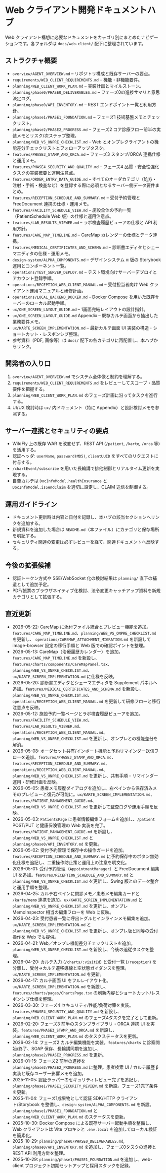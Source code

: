 # Web クライアント開発ドキュメントハブ

Web クライアント構想に必要なドキュメントをカテゴリ別にまとめたナビゲーションです。各フォルダは `docs/web-client/` 配下に整理されています。

## ストラクチャ概要
- `overview/AGENT_OVERVIEW.md` – リポジトリ構成と既存サーバーの要点。
- `requirements/WEB_CLIENT_REQUIREMENTS.md` – 機能・非機能要件。
- `planning/WEB_CLIENT_WORK_PLAN.md` – 実装計画とマイルストーン。
- `planning/phase0/PHASE0_DELIVERABLES.md` – フェーズ0の進捗サマリと意思決定ログ。
- `planning/phase0/API_INVENTORY.md` – REST エンドポイント一覧と利用方針。
- `planning/phase1/PHASE1_FOUNDATION.md` – フェーズ1 技術基盤メモとチェックリスト。
- `planning/phase2/PHASE2_PROGRESS.md` – フェーズ2 コア診療フロー前半の実装メモとリスク/次ステップ整理。
- `planning/WEB_VS_ONPRE_CHECKLIST.md` – Web とオンプレクライアントの機能差分チェックリストとフォローアップタスク。
- `features/PHASE3_STAMP_AND_ORCA.md` – フェーズ3 スタンプ/ORCA 連携仕様と運用メモ。
- `features/PHASE4_SECURITY_AND_QUALITY.md` – フェーズ4 品質・安全性強化タスクの実装概要と運用注意点。
- `features/ORDER_ENTRY_DATA_GUIDE.md` – すべてのオーダカテゴリ（処方・注射・手術・検査など）を登録する際に必須となるサーバー側データ要件まとめ。
- `features/RECEPTION_SCHEDULE_AND_SUMMARY.md` – 受付予約管理と FreeDocument 連携の仕様・運用メモ。
- `features/FACILITY_SCHEDULE_VIEW.md` – 施設全体の予約一覧（PatientSchedule Web 版）の仕様と運用注意点。
- `features/LAB_RESULTS_VIEWER.md` – ラボ検査履歴ビューアの仕様と API 利用方針。
- `features/CARE_MAP_TIMELINE.md` – CareMap カレンダーの仕様とデータ連携。
- `features/MEDICAL_CERTIFICATES_AND_SCHEMA.md` – 診断書エディタとシェーマエディタの仕様・運用メモ。
- `design-system/ALPHA_COMPONENTS.md` – デザインシステム α 版の Storybook 運用とコンポーネント一覧。
- `operations/TEST_SERVER_DEPLOY.md` – テスト環境向けサーバーデプロイとアカウント登録手順。
- `operations/RECEPTION_WEB_CLIENT_MANUAL.md` – 受付担当者向け Web クライアント運用マニュアルと研修計画。
- `operations/LOCAL_BACKEND_DOCKER.md` – Docker Compose を用いた既存サーバーのローカル起動手順。
- `ux/ONE_SCREEN_LAYOUT_GUIDE.md` – 1画面完結レイアウトの設計指針。
- `ux/ONE_SCREEN_LAYOUT_GUIDE.md` Appendix – 既存カルテ画面から抽出した業務要件メモ。
- `ux/KARTE_SCREEN_IMPLEMENTATION.md` – 最新カルテ画面 UI 実装の構造・ショートカット・レスポンシブ整理。
- 参考資料（PDF, 画像等）は `docs/` 配下の各カテゴリに再配置し、本ハブからリンク。

## 開発者の入り口
1. `overview/AGENT_OVERVIEW.md` でシステム全体像と制約を理解する。
2. `requirements/WEB_CLIENT_REQUIREMENTS.md` をレビューしてスコープ・品質要件を把握する。
3. `planning/WEB_CLIENT_WORK_PLAN.md` のフェーズ計画に沿ってタスクを進行する。
4. UI/UX 検討時は `ux/` 内ドキュメント（特に Appendix）と設計検討メモを参照する。

## サーバー連携とセキュリティの要点
- WildFly 上の既存 WAR を改変せず、REST API (`/patient`, `/karte`, `/orca` 等) を活用する。
- 認証ヘッダ: `userName`, `password(MD5)`, `clientUUID` をすべてのリクエストに付与する。
- `/chartEvent/subscribe` を用いた長輪講で排他制御とリアルタイム更新を実現する。
- 自費カルテは `DocInfoModel.healthInsurance` と `DocInfoModel.isSendClaim` を適切に設定し、CLAIM 送信を制御する。

## 運用ガイドライン
- ドキュメント更新時は内容と日付を記録し、本ハブの該当セクションへリンクを追加する。
- 新規資料を追加した場合は `README.md`（本ファイル）にカテゴリと保存場所を明記する。
- セキュリティ関連の変更は必ずレビューを経て、関連ドキュメントへ反映する。

## 今後の拡張候補
- 認証トークン方式や SSE/WebSocket 化の検討結果は `planning/` 直下の補遺として追加予定。
- PDF/帳票のブラウザネイティブ化検討、法令変更キャッチアップ資料を新規カテゴリとして拡張する。

## 直近更新
- 2026-05-22: CareMap に添付ファイル統合とプレビュー機能を追加。`features/CARE_MAP_TIMELINE.md`、`planning/WEB_VS_ONPRE_CHECKLIST.md` を更新し、
  `operations/CAREMAP_ATTACHMENT_MIGRATION.md` を新設して image-browser 設定の移行手順と Web 版での確認ポイントを整理。
- 2026-05-13: CareMap（治療履歴カレンダー）を追加。`features/CARE_MAP_TIMELINE.md` を新設し、`features/charts/components/CareMapPanel.tsx`、
  `planning/WEB_VS_ONPRE_CHECKLIST.md`、`ux/KARTE_SCREEN_IMPLEMENTATION.md` に仕様を反映。
- 2026-05-20: 診断書エディタとシェーマエディタを Supplement パネルへ追加。`features/MEDICAL_CERTIFICATES_AND_SCHEMA.md` を新設し、`planning/WEB_VS_ONPRE_CHECKLIST.md`、`operations/RECEPTION_WEB_CLIENT_MANUAL.md` を更新して研修フローと移行注意点を反映。
- 2026-05-12: 施設予約一覧ページとラボ検査履歴ビューアを追加。`features/FACILITY_SCHEDULE_VIEW.md`、`features/LAB_RESULTS_VIEWER.md`、`operations/RECEPTION_WEB_CLIENT_MANUAL.md`、`planning/WEB_VS_ONPRE_CHECKLIST.md` を更新し、オンプレとの機能差分を解消。
- 2026-05-08: オーダセット共有/インポート機能と予約リマインダー送信フローを追加。`features/PHASE3_STAMP_AND_ORCA.md`、`features/RECEPTION_SCHEDULE_AND_SUMMARY.md`、`operations/RECEPTION_WEB_CLIENT_MANUAL.md`、`planning/WEB_VS_ONPRE_CHECKLIST.md` を更新し、共有手順・リマインダー運用・研修計画を反映。
- 2026-05-05: 患者メモ履歴ダイアログを追加し、右ペインから保存済みメモのプレビューと復元が可能に。`ux/KARTE_SCREEN_IMPLEMENTATION.md`、`features/PATIENT_MANAGEMENT_GUIDE.md`、`planning/WEB_VS_ONPRE_CHECKLIST.md` を更新して監査ログや運用手順を反映。
- 2026-05-03: `PatientsPage` に患者情報編集フォームを追加し、`/patient` POST/PUT と健康保険管理の Web 実装を完了。`features/PATIENT_MANAGEMENT_GUIDE.md` を新設し、`planning/WEB_VS_ONPRE_CHECKLIST.md` と `planning/phase0/API_INVENTORY.md` を更新。
- 2026-05-02: 受付予約管理で保存中の操作ガードを追加。`features/RECEPTION_SCHEDULE_AND_SUMMARY.md` に予約保存中のボタン無効化仕様を追記し、二重操作防止策と運用上の注意を明文化。
- 2026-05-01: 受付予約管理（`AppointmentManager`）と FreeDocument 編集 UI を追加。`features/RECEPTION_SCHEDULE_AND_SUMMARY.md` と `planning/WEB_VS_ONPRE_CHECKLIST.md` を更新し、Swing 版とのデータ整合と運用手順を整理。
- 2026-04-25: カルテ右ペインに問診メモ／患者メモ編集カードと `/karte/memo` 連携を追加。`ux/KARTE_SCREEN_IMPLEMENTATION.md` と `planning/WEB_VS_ONPRE_CHECKLIST.md` を更新し、オンプレ MemoInspector 相当の編集フローを Web に反映。
- 2026-04-23: 受付患者一覧に呼出トグルとインラインメモ編集を追加。`ux/KARTE_SCREEN_IMPLEMENTATION.md` と `planning/WEB_VS_ONPRE_CHECKLIST.md` を更新し、オンプレ版と同等の受付操作を Web でも提供。
- 2026-04-21: Web／オンプレ機能差分チェックリストを追加。`planning/WEB_VS_ONPRE_CHECKLIST.md` を新設し、今後の追従タスクを整理。
- 2026-04-20: カルテ入力 (`/charts/:visitId`) と受付一覧 (`/reception`) を分離し、受付→カルテ遷移導線と空状態ガイダンスを整理。`ux/KARTE_SCREEN_IMPLEMENTATION.md` を更新。
- 2026-04-17: カルテ画面 UI をフルレイアウト化。`ux/KARTE_SCREEN_IMPLEMENTATION.md` を新設し、`features/charts/pages/ChartsPage.tsx` の刷新内容とショートカット/レスポンシブ仕様を整理。
- 2026-03-30: フェーズ4 セキュリティ/性能/負荷対策を実装。`features/PHASE4_SECURITY_AND_QUALITY.md` を新設し、`planning/WEB_CLIENT_WORK_PLAN.md` のフェーズ4タスクを完了として更新。
- 2026-02-20: フェーズ3 前半のスタンプライブラリ・ORCA 連携 UI を実装。`features/PHASE3_STAMP_AND_ORCA.md` を新設し、`planning/WEB_CLIENT_WORK_PLAN.md` のタスクステータスを更新。
- 2026-02-14: フェーズ2 カルテ編集機能を実装。`features/charts` に診察開始/終了、SOAP 保存、長輪講同期を追加し、`planning/phase2/PHASE2_PROGRESS.md` を更新。
- 2026-01-15: フェーズ2 前半の進捗を `planning/phase2/PHASE2_PROGRESS.md` に整理。患者検索 UI / カルテ履歴 β 実装と既存ユーザー影響メモを追加。
- 2025-11-05: 認証ラッパーのセキュリティレビュー完了を追記し、`planning/phase1/PHASE1_SECURITY_REVIEW.md` を新設。フェーズ1完了条件を更新。
- 2025-11-04: フェーズ1成果物として認証 SDK/HTTP クライアント/Storybook を整備し、`design-system/ALPHA_COMPONENTS.md` を新設。`planning/phase1/PHASE1_FOUNDATION.md` と `planning/WEB_CLIENT_WORK_PLAN.md` のステータスを更新。
- 2025-10-30: Docker Compose による既存サーバー起動手順を整備し、Web クライアントは Vite プロキシと `.env.local` を追加してローカル検証を簡素化。
- 2025-10-29: `planning/phase0/PHASE0_DELIVERABLES.md`, `planning/phase0/API_INVENTORY.md` を追加し、フェーズ0タスクの進捗と REST API 利用方針を整理。
- 2025-10-29: `planning/phase1/PHASE1_FOUNDATION.md` を追加し、web-client プロジェクト初期セットアップと採用スタックを記録。
